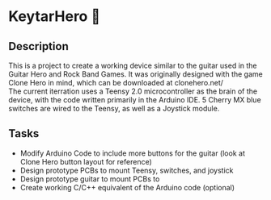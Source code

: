 # KeytarHero 🎸

## Description
This is a project to create a working device similar to the guitar used in the Guitar Hero and Rock Band Games. It was originally designed with the game Clone Hero in mind, which can be downloaded at clonehero.net/  
The current iterration uses a Teensy 2.0 microcontroller as the brain of the device, with the code written primarily in the Arduino IDE. 5 Cherry MX blue switches are wired to the Teensy, as well as a Joystick module.  

## Tasks
- Modify Arduino Code to include more buttons for the guitar (look at Clone Hero button layout for reference)
- Design prototype PCBs to mount Teensy, switches, and joystick
- Design prototype guitar to mount PCBs to
- Create working C/C++ equivalent of the Arduino code (optional)
